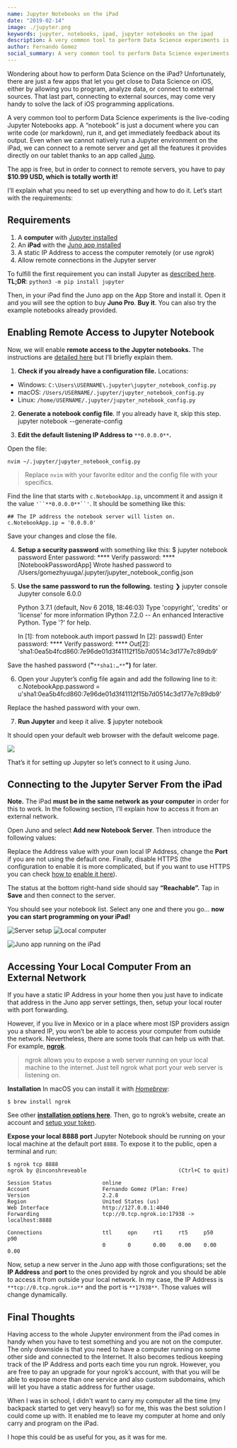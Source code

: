 ```yaml
---
name: Jupyter Notebooks on the iPad
date: "2019-02-14"
image: ./jupyter.png
keywords: jupyter, notebooks, ipad, jupyter notebooks on the ipad
description: A very common tool to perform Data Science experiments is the live-coding Jupyter Notebooks app.
author: Fernando Gomez
social_summary: A very common tool to perform Data Science experiments is the live-coding Jupyter Notebooks app. A “notebook” is just a document where you can write code (or markdown), run it, and get immediately feedback about its output. Even when we cannot natively run a Jupyter environment on the iPad, we can connect to a remote server and get all the features it provides directly on our tablet thanks to an app called Juno.
---
```

Wondering about how to perform Data Science on the iPad? Unfortunately, there are just a few apps that let you get close to Data Science on iOS, either by allowing you to program, analyze data, or connect to external sources. That last part, connecting to external sources, may come very handy to solve the lack of iOS programming applications.

A very common tool to perform Data Science experiments is the live-coding Jupyter Notebooks app. A “notebook” is just a document where you can write code (or markdown), run it, and get immediately feedback about its output. Even when we cannot natively run a Jupyter environment on the iPad, we can connect to a remote server and get all the features it provides directly on our tablet thanks to an app called [Juno](https://juno.sh/).

The app is free, but in order to connect to remote servers, you have to pay **$10.99 USD, which is totally worth it!**

I’ll explain what you need to set up everything and how to do it. Let’s start with the requirements:


## Requirements
1. A **computer** with [Jupyter installed](http://jupyter.org/install.html)
2. An **iPad** with the [Juno app installed](https://itunes.apple.com/app/juno-jupyter-notebook-client/id1315744137)
3. A static IP Address to access the computer remotely (or use *ngrok*)
4. Allow remote connections in the Jupyter server

To fulfill the first requirement you can install Jupyter as [described here](http://jupyter.org/install.html). **TL;DR**: `python3 -m pip install jupyter`

Then, in your iPad find the Juno app on the App Store and install it. Open it and you will see the option to buy **Juno Pro**. **Buy it**. You can also try the example notebooks already provided.


## Enabling Remote Access to Jupyter Notebook

Now, we will enable **remote access to the Jupyter notebooks.** The instructions are [detailed here](https://jupyter-notebook.readthedocs.io/en/stable/public_server.html) but I’ll briefly explain them.


1. **Check if you already have a configuration file.** Locations:
- Windows: `C:\Users\USERNAME\.jupyter\jupyter_notebook_config.py`
- macOS: `/Users/USERNAME/.jupyter/jupyter_notebook_config.py`
- Linux: `/home/USERNAME/.jupyter/jupyter_notebook_config.py`


2. **Generate a notebook config file**. If you already have it, skip this step.
    jupyter notebook --generate-config


3. **Edit the default listening IP Address to** `**0.0.0.0**`**.**

Open the file:

    nvim ~/.jupyter/jupyter_notebook_config.py


> Replace `nvim` with your favorite editor and the config file with your specifics.

Find the line that starts with `c.NotebookApp.ip`, uncomment it and assign it the value `'``**0.0.0.0**``'`. It should be something like this:

    ## The IP address the notebook server will listen on.
    c.NotebookApp.ip = '0.0.0.0'

Save your changes and close the file.


4. **Setup a security password** with something like this:
    $ jupyter notebook password
    Enter password:  ****
    Verify password: ****
    [NotebookPasswordApp] Wrote hashed password to /Users/gomezhyuuga/.jupyter/jupyter_notebook_config.json
5. **Use the same password to run the following.**
    testing ❯ jupyter console
    Jupyter console 6.0.0
    
    Python 3.7.1 (default, Nov  6 2018, 18:46:03)
    Type 'copyright', 'credits' or 'license' for more information
    IPython 7.2.0 -- An enhanced Interactive Python. Type '?' for help.
    
    In [1]: from notebook.auth import passwd
    In [2]: passwd()
    Enter password: ****
    Verify password: ****
    Out[2]: 'sha1:0ea5b4fcd860:7e96de01d3f41112f15b7d0514c3d177e7c89db9'

Save the hashed password (**"**`**sha1:…**`**")** for later.


6. Open your Jupyter’s config file again and add the following line to it:
    c.NotebookApp.password = u'sha1:0ea5b4fcd860:7e96de01d3f41112f15b7d0514c3d177e7c89db9'

Replace the hashed password with your own.


7. **Run Jupyter** and keep it alive.
    $ jupyter notebook

It should open your default web browser with the default welcome page.

![](./files.jpg)


That’s it for setting up Jupyter so let’s connect to it using Juno.


## Connecting to the Jupyter Server From the iPad

**Note.** The iPad **must be in the same network as your computer** in order for this to work. In the following section, I’ll explain how to access it from an external network.

Open Juno and select **Add new Notebook Server**. Then introduce the following values:

Replace the Address value with your own local IP Address, change the **Port** if you are not using the default one. Finally, disable HTTPS (the configuration to enable it is more complicated, but if you want to use HTTPS you can check [how to](https://jupyter-notebook.readthedocs.io/en/stable/public_server.html) [enable it here](https://jupyter-notebook.readthedocs.io/en/stable/public_server.html)).

The status at the bottom right-hand side should say **“Reachable”.** Tap in **Save** and then connect to the server.

You should see your notebook list. Select any one and there you go… **now you can start programming on your iPad!**


![Server setup](./server.jpg)
![Local computer](./local.jpg)




![Juno app running on the iPad](./charts.jpg)

## Accessing Your Local Computer From an External Network

If you have a static IP Address in your home then you just have to indicate that address in the Juno app server settings, then, setup your local router with port forwarding.

However, if you live in Mexico or in a place where most ISP providers assign you a shared IP, you won’t be able to access your computer from outside the network. Nevertheless, there are some tools that can help us with that. For example, [**ngrok**](https://ngrok.com).


> ngrok allows you to expose a web server running on your local machine to the internet. Just tell ngrok what port your web server is listening on.

**Installation**
In macOS you can install it with [*Homebrew*](https://brew.sh/):

    $ brew install ngrok

See other [**installation options here**](https://ngrok.com/download). Then, go to ngrok’s website, create an account and [setup your token](https://ngrok.com/download).

**Expose your local 8888 port**
Jupyter Notebook should be running on your local machine at the default port `8888`. To expose it to the public, open a terminal and run:

    $ ngrok tcp 8888
    ngrok by @inconshreveable                             (Ctrl+C to quit)
    
    Session Status                online
    Account                       Fernando Gomez (Plan: Free)
    Version                       2.2.8
    Region                        United States (us)
    Web Interface                 http://127.0.0.1:4040
    Forwarding                    tcp://0.tcp.ngrok.io:17938 -> localhost:8888
    
    Connections                   ttl     opn     rt1     rt5     p50     p90
                                  0       0       0.00    0.00    0.00    0.00

Now, setup a new server in the Juno app with those configurations; set the **IP Address** and **port** to the ones provided by ngrok and you should be able to access it from outside your local network.
In my case, the IP Address is `**tcp://0.tcp.ngrok.io**` and the port is `**17938**`. Those values will change dynamically.


## Final Thoughts

Having access to the whole Jupyter environment from the iPad comes in handy when you have to test something and you are not on the computer. The only downside is that you need to have a computer running on some other side and connected to the Internet. It also becomes tedious keeping track of the IP Address and ports each time you run ngrok. However, you are free to pay an upgrade for your ngrok’s account, with that you will be able to expose more than one service and also custom subdomains, which will let you have a static address for further usage.

When I was in school, I didn't want to carry my computer all the time (my backpack started to get very heavy!) so for me, this was the best solution I could come up with. It enabled me to leave my computer at home and only carry and program on the iPad.

I hope this could be as useful for you, as it was for me.
